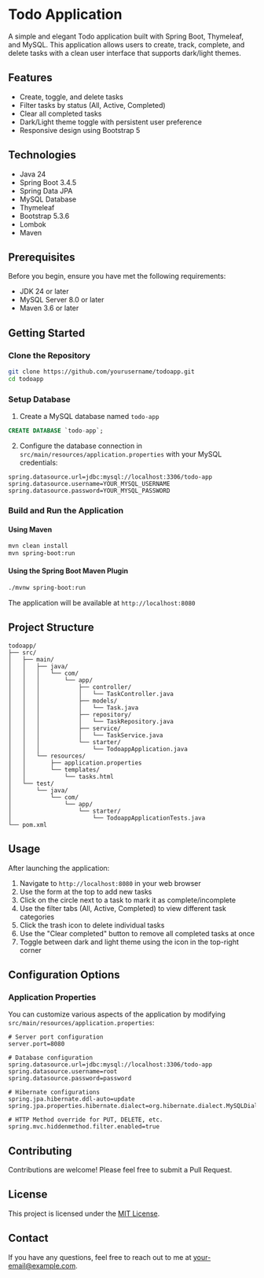 # Todo Application

A simple and elegant Todo application built with Spring Boot, Thymeleaf, and MySQL. This application allows users to create, track, complete, and delete tasks with a clean user interface that supports dark/light themes.

## Features

- Create, toggle, and delete tasks
- Filter tasks by status (All, Active, Completed)
- Clear all completed tasks
- Dark/Light theme toggle with persistent user preference
- Responsive design using Bootstrap 5

## Technologies

- Java 24
- Spring Boot 3.4.5
- Spring Data JPA
- MySQL Database
- Thymeleaf
- Bootstrap 5.3.6
- Lombok
- Maven

## Prerequisites

Before you begin, ensure you have met the following requirements:

- JDK 24 or later
- MySQL Server 8.0 or later
- Maven 3.6 or later

## Getting Started

### Clone the Repository

```bash
git clone https://github.com/yourusername/todoapp.git
cd todoapp
```

### Setup Database

1. Create a MySQL database named `todo-app`

```sql
CREATE DATABASE `todo-app`;
```

2. Configure the database connection in `src/main/resources/application.properties` with your MySQL credentials:

```properties
spring.datasource.url=jdbc:mysql://localhost:3306/todo-app
spring.datasource.username=YOUR_MYSQL_USERNAME
spring.datasource.password=YOUR_MYSQL_PASSWORD
```

### Build and Run the Application

#### Using Maven

```bash
mvn clean install
mvn spring-boot:run
```

#### Using the Spring Boot Maven Plugin

```bash
./mvnw spring-boot:run
```

The application will be available at `http://localhost:8080`

## Project Structure

```
todoapp/
├── src/
│   ├── main/
│   │   ├── java/
│   │   │   └── com/
│   │   │       └── app/
│   │   │           ├── controller/
│   │   │           │   └── TaskController.java
│   │   │           ├── models/
│   │   │           │   └── Task.java
│   │   │           ├── repository/
│   │   │           │   └── TaskRepository.java
│   │   │           ├── service/
│   │   │           │   └── TaskService.java
│   │   │           └── starter/
│   │   │               └── TodoappApplication.java
│   │   └── resources/
│   │       ├── application.properties
│   │       └── templates/
│   │           └── tasks.html
│   └── test/
│       └── java/
│           └── com/
│               └── app/
│                   └── starter/
│                       └── TodoappApplicationTests.java
└── pom.xml
```

## Usage

After launching the application:

1. Navigate to `http://localhost:8080` in your web browser
2. Use the form at the top to add new tasks
3. Click on the circle next to a task to mark it as complete/incomplete
4. Use the filter tabs (All, Active, Completed) to view different task categories
5. Click the trash icon to delete individual tasks
6. Use the "Clear completed" button to remove all completed tasks at once
7. Toggle between dark and light theme using the icon in the top-right corner

## Configuration Options

### Application Properties

You can customize various aspects of the application by modifying `src/main/resources/application.properties`:

```properties
# Server port configuration
server.port=8080

# Database configuration
spring.datasource.url=jdbc:mysql://localhost:3306/todo-app
spring.datasource.username=root
spring.datasource.password=password

# Hibernate configurations
spring.jpa.hibernate.ddl-auto=update
spring.jpa.properties.hibernate.dialect=org.hibernate.dialect.MySQLDialect

# HTTP Method override for PUT, DELETE, etc.
spring.mvc.hiddenmethod.filter.enabled=true
```

## Contributing

Contributions are welcome! Please feel free to submit a Pull Request.

## License

This project is licensed under the [MIT License](LICENSE).

## Contact

If you have any questions, feel free to reach out to me at [your-email@example.com](mailto:your-email@example.com).
